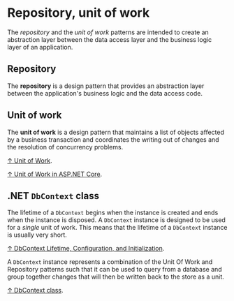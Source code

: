 # Repository, unit of work

The *repository* and the *unit of work* patterns are intended to create an abstraction layer between the data access layer and the business logic layer of an application.

## Repository

The **repository** is a design pattern that provides an abstraction layer between the application's business logic and the data access code.

## Unit of work

The **unit of work** is a design pattern that maintains a list of objects affected by a business transaction and coordinates the writing out of changes and the resolution of concurrency problems.

[↑ Unit of Work](https://www.martinfowler.com/eaaCatalog/unitOfWork.html).

[↑ Unit of Work in ASP.NET Core](https://www.youtube.com/watch?v=D_clPDWYpgs).

## .NET `DbContext` class

The lifetime of a `DbContext` begins when the instance is created and ends when the instance is disposed. A `DbContext` instance is designed to be used for a *single* unit of work. This means that the lifetime of a `DbContext` instance is usually very short.

[↑ DbContext Lifetime, Configuration, and Initialization](https://learn.microsoft.com/en-us/ef/core/dbcontext-configuration/).

A `DbContext` instance represents a combination of the Unit Of Work and Repository patterns such that it can be used to query from a database and group together changes that will then be written back to the store as a unit.

[↑ DbContext class](https://learn.microsoft.com/en-us/dotnet/api/system.data.entity.dbcontext).
